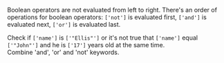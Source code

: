 Boolean operators are not evaluated from left to right. There's an order of operations for boolean operators: `['not']` is evaluated first, `['and']` is evaluated next, `['or']` is evaluated last.  
  
Check if `['name']` is `['"Ellis"']` or it's not true that `['name']` equal `['"John"']` and he is `['17']` years old at the same time.  
Combine 'and', 'or' and 'not' keywords.